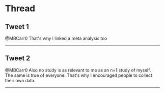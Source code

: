 # Thread

## Tweet 1

@MBCarr0 That's why I linked a meta analysis too

---

## Tweet 2

@MBCarr0 Also no study is as relevant to me as an n=1 study of myself. The same is true of everyone. That's why I encouraged people to collect their own data.

---

